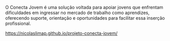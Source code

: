 O Conecta Jovem é uma solução voltada para apoiar jovens que enfrentam dificuldades em ingressar no mercado de trabalho como aprendizes, oferecendo suporte, orientação e oportunidades para facilitar essa inserção profissional.

https://nicolaslimap.github.io/projeto-conecta-jovem/
